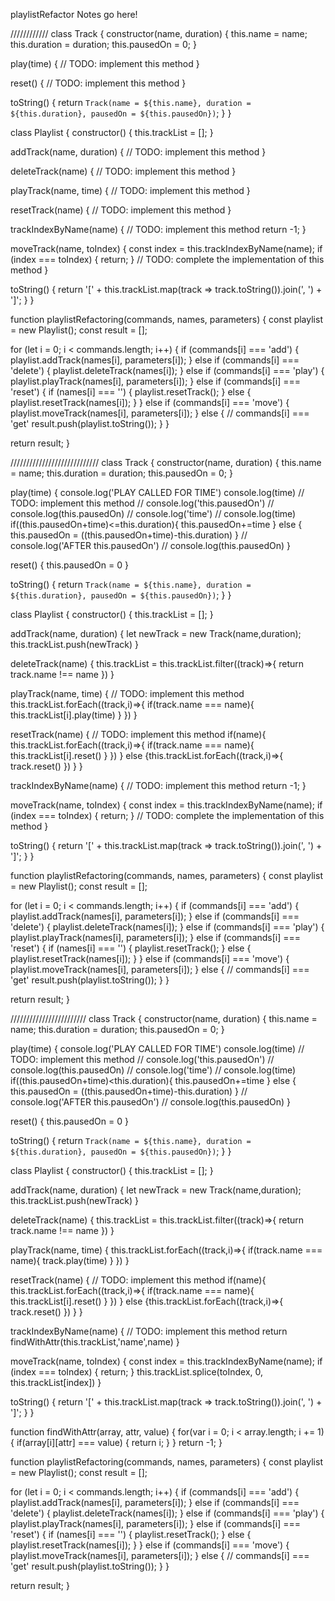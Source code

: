 playlistRefactor Notes go here!

////////////
class Track {
  constructor(name, duration) {
    this.name = name;
    this.duration = duration;
    this.pausedOn = 0;
  }

  play(time) {
    // TODO: implement this method
  }

  reset() {
    // TODO: implement this method
  }

  toString() {
    return `Track(name = ${this.name}, duration = ${this.duration}, pausedOn = ${this.pausedOn})`;
  }
}

class Playlist {
  constructor() {
    this.trackList = [];
  }

  addTrack(name, duration) {
    // TODO: implement this method
  }

  deleteTrack(name) {
    // TODO: implement this method
  }

  playTrack(name, time) {
    // TODO: implement this method
  }

  resetTrack(name) {
    // TODO: implement this method
  }

  trackIndexByName(name) {
    // TODO: implement this method
    return -1;
  }

  moveTrack(name, toIndex) {
    const index = this.trackIndexByName(name);
    if (index === toIndex) {
      return;
    }
    // TODO: complete the implementation of this method
  }

  toString() {
    return '[' + this.trackList.map(track => track.toString()).join(', ') + ']';
  }
}

function playlistRefactoring(commands, names, parameters) {
  const playlist = new Playlist();
  const result = [];

  for (let i = 0; i < commands.length; i++) {
    if (commands[i] === 'add') {
      playlist.addTrack(names[i], parameters[i]);
    } else if (commands[i] === 'delete') {
      playlist.deleteTrack(names[i]);
    } else if (commands[i] === 'play') {
      playlist.playTrack(names[i], parameters[i]);
    } else if (commands[i] === 'reset') {
      if (names[i] === '') {
        playlist.resetTrack();
      } else {
        playlist.resetTrack(names[i]);
      }
    } else if (commands[i] === 'move') {
      playlist.moveTrack(names[i], parameters[i]);
    } else { // commands[i] === 'get'
      result.push(playlist.toString());
    }
  }

  return result;
}


////////////////////////////
class Track {
  constructor(name, duration) {
    this.name = name;
    this.duration = duration;
    this.pausedOn = 0;
  }

  play(time) {
      console.log('PLAY CALLED FOR TIME')
      console.log(time)
    // TODO: implement this method
    // console.log('this.pausedOn')
    // console.log(this.pausedOn)
    // console.log('time')
    // console.log(time)
    if((this.pausedOn+time)<=this.duration){
        this.pausedOn+=time
    } else {
        this.pausedOn = ((this.pausedOn+time)-this.duration)
    }
    // console.log('AFTER this.pausedOn')
    // console.log(this.pausedOn)
  }

  reset() {
    this.pausedOn = 0
  }

  toString() {
    return `Track(name = ${this.name}, duration = ${this.duration}, pausedOn = ${this.pausedOn})`;
  }
}

class Playlist {
  constructor() {
    this.trackList = [];
  }

  addTrack(name, duration) {
    let newTrack = new Track(name,duration);
    this.trackList.push(newTrack)
  }

  deleteTrack(name) {
    this.trackList = this.trackList.filter((track)=>{
        return track.name !== name
    })
  }

  playTrack(name, time) {
    // TODO: implement this method
    this.trackList.forEach((track,i)=>{
        if(track.name === name){
            this.trackList[i].play(time)
        }
    })
  }

  resetTrack(name) {
    // TODO: implement this method
    if(name){
        this.trackList.forEach((track,i)=>{
        if(track.name === name){
            this.trackList[i].reset()
        }
        })
    } else {this.trackList.forEach((track,i)=>{
        track.reset()
        })
    }
  }

  trackIndexByName(name) {
    // TODO: implement this method
    return -1;
  }

  moveTrack(name, toIndex) {
    const index = this.trackIndexByName(name);
    if (index === toIndex) {
      return;
    }
    // TODO: complete the implementation of this method
  }

  toString() {
    return '[' + this.trackList.map(track => track.toString()).join(', ') + ']';
  }
}

function playlistRefactoring(commands, names, parameters) {
  const playlist = new Playlist();
  const result = [];

  for (let i = 0; i < commands.length; i++) {
    if (commands[i] === 'add') {
      playlist.addTrack(names[i], parameters[i]);
    } else if (commands[i] === 'delete') {
      playlist.deleteTrack(names[i]);
    } else if (commands[i] === 'play') {
      playlist.playTrack(names[i], parameters[i]);
    } else if (commands[i] === 'reset') {
      if (names[i] === '') {
        playlist.resetTrack();
      } else {
        playlist.resetTrack(names[i]);
      }
    } else if (commands[i] === 'move') {
      playlist.moveTrack(names[i], parameters[i]);
    } else { // commands[i] === 'get'
      result.push(playlist.toString());
    }
  }

  return result;
}


////////////////////////
class Track {
  constructor(name, duration) {
    this.name = name;
    this.duration = duration;
    this.pausedOn = 0;
  }

  play(time) {
      console.log('PLAY CALLED FOR TIME')
      console.log(time)
    // TODO: implement this method
    // console.log('this.pausedOn')
    // console.log(this.pausedOn)
    // console.log('time')
    // console.log(time)
    if((this.pausedOn+time)<this.duration){
        this.pausedOn+=time
    } else {
        this.pausedOn = ((this.pausedOn+time)-this.duration)
    }
    // console.log('AFTER this.pausedOn')
    // console.log(this.pausedOn)
  }

  reset() {
    this.pausedOn = 0
  }

  toString() {
    return `Track(name = ${this.name}, duration = ${this.duration}, pausedOn = ${this.pausedOn})`;
  }
}

class Playlist {
  constructor() {
    this.trackList = [];
  }

  addTrack(name, duration) {
    let newTrack = new Track(name,duration);
    this.trackList.push(newTrack)
  }

  deleteTrack(name) {
    this.trackList = this.trackList.filter((track)=>{
        return track.name !== name
    })
  }

  playTrack(name, time) {
    this.trackList.forEach((track,i)=>{
        if(track.name === name){
            track.play(time)
        }
    })
  }

  resetTrack(name) {
    // TODO: implement this method
    if(name){
        this.trackList.forEach((track,i)=>{
        if(track.name === name){
            this.trackList[i].reset()
        }
        })
    } else {this.trackList.forEach((track,i)=>{
        track.reset()
        })
    }
  }

  trackIndexByName(name) {
    // TODO: implement this method
    return findWithAttr(this.trackList,'name',name)
  }

  moveTrack(name, toIndex) {
    const index = this.trackIndexByName(name);
    if (index === toIndex) {
      return;
    }
    this.trackList.splice(toIndex, 0, this.trackList[index])
  }

  toString() {
    return '[' + this.trackList.map(track => track.toString()).join(', ') + ']';
  }
}

function findWithAttr(array, attr, value) {
    for(var i = 0; i < array.length; i += 1) {
        if(array[i][attr] === value) {
            return i;
        }
    }
    return -1;
}

function playlistRefactoring(commands, names, parameters) {
  const playlist = new Playlist();
  const result = [];

  for (let i = 0; i < commands.length; i++) {
    if (commands[i] === 'add') {
      playlist.addTrack(names[i], parameters[i]);
    } else if (commands[i] === 'delete') {
      playlist.deleteTrack(names[i]);
    } else if (commands[i] === 'play') {
      playlist.playTrack(names[i], parameters[i]);
    } else if (commands[i] === 'reset') {
      if (names[i] === '') {
        playlist.resetTrack();
      } else {
        playlist.resetTrack(names[i]);
      }
    } else if (commands[i] === 'move') {
      playlist.moveTrack(names[i], parameters[i]);
    } else { // commands[i] === 'get'
      result.push(playlist.toString());
    }
  }

  return result;
}
